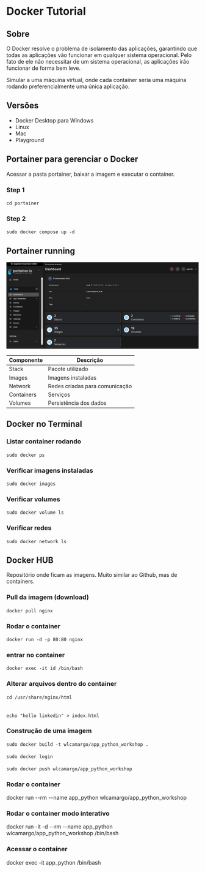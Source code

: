 # Docker Tutorial

## Sobre
O Docker resolve o problema de isolamento das aplicações, garantindo que todas as aplicações vão funcionar em qualquer sistema operacional. Pelo fato de ele não necessitar de um sistema operacional, as aplicações irão funcionar de forma bem leve.

Simular a uma máquina virtual, onde cada container seria uma máquina rodando preferencialmente uma única aplicação. 

## Versões
- Docker Desktop para Windows
- Linux
- Mac
- Playground

## Portainer para gerenciar o Docker
Acessar a pasta portainer, baixar a imagem e executar o container.

### Step 1
```
cd portainer
```

### Step 2
```
sudo docker compose up -d
```

## Portainer running
![image](./assets/portainer.png)


| Componente | Descrição                              |
|------------|----------------------------------------|
| Stack      | Pacote utilizado                       |
| Images     | Imagens instaladas                     |
| Network    | Redes criadas para comunicação         |
| Containers | Serviços                               |
| Volumes    | Persistência dos dados                 |


## Docker no Terminal
### Listar container rodando
```
sudo docker ps
```

### Verificar imagens instaladas
```
sudo docker images
```

### Verificar volumes
```
sudo docker volume ls
```

### Verificar redes
```
sudo docker network ls
```

## Docker HUB

Repositório onde ficam as imagens. Muito similar ao Github, mas de containers.

### Pull da imagem (download)
```
docker pull nginx
```

### Rodar o container
```
docker run -d -p 80:80 nginx
```

### entrar no container
```
docker exec -it id /bin/bash
```

### Alterar arquivos dentro do container
```
cd /usr/share/nginx/html


echo "hello linkedin" > index.html
```

### Construção de uma imagem
```
sudo docker build -t wlcamargo/app_python_workshop .

sudo docker login

sudo docker push wlcamargo/app_python_workshop
```

### Rodar o container
 docker run --rm --name app_python wlcamargo/app_python_workshop

### Rodar o container modo interativo
docker run -it -d --rm --name app_python wlcamargo/app_python_workshop /bin/bash

### Acessar o container
docker exec -it app_python /bin/bash
